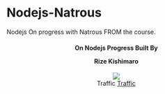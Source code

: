 # Nodejs-Natrous
Nodejs On progress with Natrous FROM the course.

<div align="center"> 
  <div><h4 color='green'>On Nodejs Progress Built By <p color="red">Rize Kishimaro</p></h4></div>
  <div>
    <a href="https://github.com/RizeKishimaro/Tracebook/graphs/contributors">
      <img src="https://contrib.rocks/image?repo=RizeKishimaro/Nodejs-Natrous" />
    </a>
  </div>

  <div>
    <span>Traffic</span>
    <a href="https://github.com/RizeKishimaro/Tracebook/graphs/traffic">Traffic</a>

  </div>
</div>
